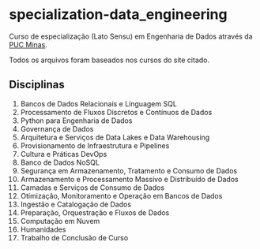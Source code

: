 # specialization-data_engineering

Curso de especialização (Lato Sensu) em Engenharia de Dados através da [PUC Minas](https://www.pucminas.br/Pos-Graduacao/IEC/Cursos/Paginas/EngenhariadeDados_EAD_Especializacao%20e%20Master.aspx?pageID=5314&moda=5&polo=43&curso=607&situ=1).

Todos os arquivos foram baseados nos cursos do site citado.

## Disciplinas

1. Bancos de Dados Relacionais e Linguagem SQL
2. Processamento de Fluxos Discretos e Contínuos de Dados
3. Python para Engenharia de Dados
4. Governança de Dados
5. Arquitetura e Serviços de Data Lakes e Data Warehousing
6. Provisionamento de Infraestrutura e Pipelines
7. Cultura e Práticas DevOps
8. Banco de Dados NoSQL
9. Segurança em Armazenamento, Tratamento e Consumo de Dados
10. Armazenamento e Processamento Massivo e Distribuído de Dados
11. Camadas e Serviços de Consumo de Dados
12. Otimização, Monitoramento e Operação  em Bancos de Dados
13. Ingestão e Catalogação de Dados
14. Preparação, Orquestração e Fluxos de Dados
15. Computação em Nuvem
16. Humanidades
17. Trabalho de Conclusão de Curso
